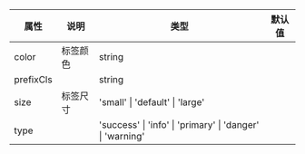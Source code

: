属性 | 说明 | 类型 | 默认值 
------ | ------ | ------ | ---
color|标签颜色|string|
prefixCls||string|
size|标签尺寸|'small' \| 'default' \| 'large'|
type||'success' \| 'info' \| 'primary' \| 'danger' \| 'warning'|
